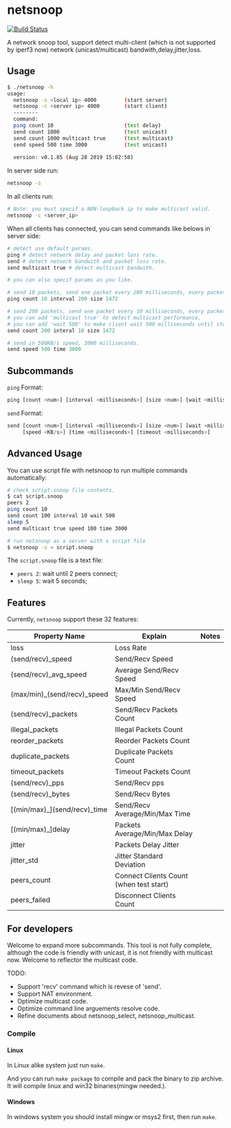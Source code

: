 
# netsnoop

[![Build Status](https://travis-ci.com/keyou/netsnoop.svg?token=wDoYyAQNx1yEgEQp2UUi&branch=master)](https://travis-ci.com/keyou/netsnoop)

A network snoop tool, support detect multi-client (which is not supported by iperf3 now) network (unicast/multicast) bandwith,delay,jitter,loss.

## Usage

```sh
$ ./netsnoop -h
usage:
  netsnoop -s <local ip> 4000         (start server)
  netsnoop -c <server ip> 4000        (start client)
  --------
  command:
  ping count 10                       (test delay)
  send count 1000                     (test unicast)
  send count 1000 multicast true      (test multicast)
  send speed 500 time 3000            (test unicast)
  
  version: v0.1.85 (Aug 28 2019 15:02:50)
```

In server side run:

```sh
netsnoop -s
```

In all clients run:

```sh
# Note: you must specif a NON-loopback ip to make multicast valid.
netsnoop -c <server_ip>
```

When all clients has connected, you can send commands like belows in server side:

```python
# detect use default params.
ping # detect network delay and packet loss rate.
send # detect network bandwith and packet loss rate.
send multicast true # detect multicast bandwith.

# you can also specif params as you like.

# send 10 packets, send one packet every 200 milliseconds, every packet contains 1472 bytes data.
ping count 10 interval 200 size 1472

# send 200 packets, send one packet every 10 milliseconds, every packet contains 1472 bytes data.
# you can add 'multicast true' to detect multicast performance.
# you can add 'wait 500' to make client wait 500 milliseconds until stop receive data.
send count 200 interal 10 size 1472

# send in 500KB/s speed, 3000 milliseconds.
send speed 500 time 3000
```

## Subcommands

`ping` Format:

```python
ping [count <num>] [interval <milliseconds>] [size <num>] [wait <milliseconds>]
```

`send` Format:

```python
send [count <num>] [interval <milliseconds>] [size <num>] [wait <milliseconds>] \
     [speed <KB/s>] [time <milliseconds>] [timeout <milliseconds>]
```

## Advanced Usage

You can use script file with netsnoop to run multiple commands automatically:

```sh
# check script.snoop file contents.
$ cat script.snoop
peers 2
ping count 10
send count 100 interval 10 wait 500
sleep 5
send multicast true speed 100 time 3000

# run netsnoop as a server with a script file
$ netsnoop -s < script.snoop
```

The `script.snoop` file is a text file:

- `peers 2`: wait until 2 peers connect;
- `sleep 5`: wait 5 seconds;

## Features

Currently, `netsnoop` support these 32 features:

Property Name | Explain | Notes
---------|----------|---------
 loss | Loss Rate |  
 (send/recv)_speed | Send/Recv Speed |  
 (send/recv)_avg_speed | Average Send/Recv Speed |  
 (max/min)_(send/recv)_speed | Max/Min Send/Recv Speed |  
 (send/recv)_packets | Send/Recv Packets Count |  
 illegal_packets | Illegal Packets Count |  
 reorder_packets | Reorder Packets Count |  
 duplicate_packets | Duplicate Packets Count |  
 timeout_packets | Timeout Packets Count |  
 (send/recv)_pps | Send/Recv pps |  
 (send/recv)_bytes | Send/Recv Bytes |  
 \[(min/max)_\](send/recv)_time | Send/Recv Average/Min/Max Time |  
 \[(min/max)_\]delay | Packets Average/Min/Max Delay |  
 jitter | Packets Delay Jitter |  
 jitter_std | Jitter Standard Deviation |  
 peers_count | Connect Clients Count (when test start) |  
 peers_failed | Disconnect Clients Count |  

## For developers

Welcome to expand more subcommands. This tool is not fully complete, although the code is friendly with unicast, it is not friendly with multicast now. Welcome to reflector the multicast code.

TODO:

- Support 'recv' command which is revese of 'send'.
- Support NAT environment.
- Optimize multicast code.
- Optimize command line arguements resolve code.
- Refine documents about netsnoop_select, netsnoop_multicast.

### Compile

#### Linux

In Linux alike system just run `make`.

And you can run `make package` to compile and pack the binary to zip archive.
It will compile linux and win32 binaries(mingw needed.).

#### Windows

In windows system you should install mingw or msys2 first, then run `make`.
